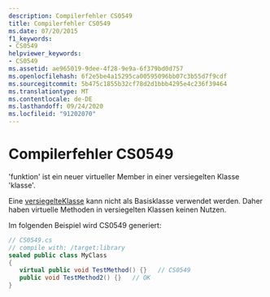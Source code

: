 ```yaml
---
description: Compilerfehler CS0549
title: Compilerfehler CS0549
ms.date: 07/20/2015
f1_keywords:
- CS0549
helpviewer_keywords:
- CS0549
ms.assetid: ae965019-9dee-4f28-9e9a-6f379bd0d757
ms.openlocfilehash: 6f2e5be4a15295ca00595096bb07c3b55d7f9cdf
ms.sourcegitcommit: 5b475c1855b32cf78d2d1bbb4295e4c236f39464
ms.translationtype: MT
ms.contentlocale: de-DE
ms.lasthandoff: 09/24/2020
ms.locfileid: "91202070"
---
```

# <a name="compiler-error-cs0549"></a>Compilerfehler CS0549

'funktion' ist ein neuer virtueller Member in einer versiegelten Klasse 'klasse'.  
  
 Eine [versiegelte](../language-reference/keywords/sealed.md)[Klasse](../language-reference/keywords/class.md) kann nicht als Basisklasse verwendet werden.  Daher haben virtuelle Methoden in versiegelten Klassen keinen Nutzen.  
  
 Im folgenden Beispiel wird CS0549 generiert:  
  
```csharp  
// CS0549.cs  
// compile with: /target:library  
sealed public class MyClass  
{  
   virtual public void TestMethod() {}   // CS0549  
   public void TestMethod2() {}   // OK  
}  
```
